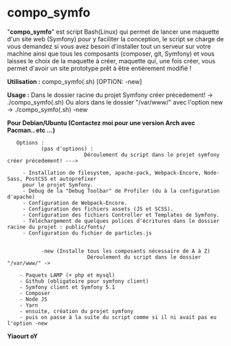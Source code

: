 # compo_symfo
"**compo_symfo**" est script Bash(Linux) qui permet de lancer une maquette d'un site web (Symfony) pour y faciliter la conception, le script se charge de vous demandez si vous avez besoin d'installer tout un serveur sur votre machine ainsi que tous les composants (composer, git, Symfony) et vous laisses le choix de la maquette à créer, maquette qui, une fois créer, vous permet d'avoir un site prototype prêt à être entièrement modifié !



 **Utilisation :** compo_symfo(.sh) [OPTION: -new]
 
 **Usage :** Dans le dossier racine du projet Symfony créer précedement! -> ./compo_symfo(.sh)
        Ou alors dans le dossier "/var/www/" avec l'option new -> ./compo_symfo(.sh) -new
 
 **Pour Debian/Ubuntu (Contactez moi pour une version Arch avec Pacman.. etc ...)**
      
       Options : 
               (pas d'options) : 
                             Déroulement du script dans le projet symfony créer précedement! --->
                             
         - Installation de filesystem, apache-pack, Webpack-Encore, Node-Sass, PostCSS et autoprefixer
         pour le projet Symfony.
         - Debug de la "Debug Toolbar" de Profiler (du à la configuration d'apache)
         - Configuration de Webpack-Encore.
         - Configuration des fichiers assets (JS et SCSS).
         - Configuration des fichiers Controller et Templates de Symfony.
         - Téléchargement de quelques polices d'écritures dans le dossier racine du projet : public/fonts/
         - Configuration du fichier de particles.js
               
               
               -new (Installe tous les composants nécessaire de A à Z)
                              Déroulement du script dans le dossier "/var/www/" ->
                                            
        - Paquets LAMP (+ php et mysql)
        - Github (obligatoire pour symfony client)
        - Symfony client et Symfony 5.1
        - Composer
        - Node JS
        - Yarn
        - ensuite, création du projet symfony
        - puis on passe à la suite du script comme si il ni avait pas eu l'option -new

 **Yiaourt oY**
